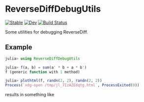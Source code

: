 # ReverseDiffDebugUtils

[![Stable](https://img.shields.io/badge/docs-stable-blue.svg)](https://torfjelde.github.io/ReverseDiffDebugUtils.jl/stable/)
[![Dev](https://img.shields.io/badge/docs-dev-blue.svg)](https://torfjelde.github.io/ReverseDiffDebugUtils.jl/dev/)
[![Build Status](https://github.com/torfjelde/ReverseDiffDebugUtils.jl/actions/workflows/CI.yml/badge.svg?branch=main)](https://github.com/torfjelde/ReverseDiffDebugUtils.jl/actions/workflows/CI.yml?query=branch%3Amain)

Some utilities for debugging ReverseDiff.

## Example

```julia
julia> using ReverseDiffDebugUtils

julia> f(a, b) = sum(a' * b + a * b')
f (generic function with 1 method)

julia> plothtml(f, randn(2, 2), randn(2, 2))
Process(`xdg-open /tmp/jl_7IzAZEdqtg.html`, ProcessExited(0))
```

results in something like

